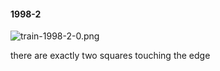 #### 1998-2
![train-1998-2-0.png](https://github.com/lil-lab/nlvr/raw/master/nlvr/train/images/73/train-1998-2-0.png "train-1998-2-0.png")

there are exactly two squares touching the edge